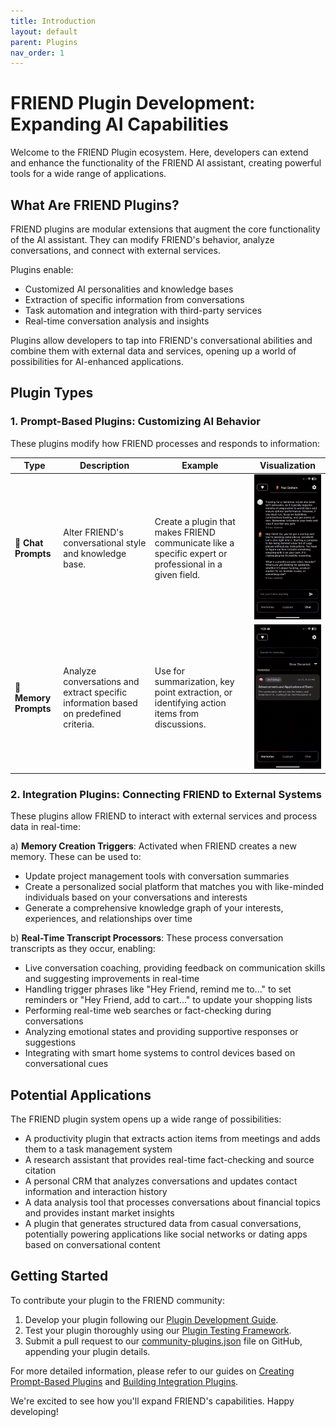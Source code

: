 ```yaml
---
title: Introduction
layout: default
parent: Plugins
nav_order: 1
---
```

# FRIEND Plugin Development: Expanding AI Capabilities

Welcome to the FRIEND Plugin ecosystem. Here, developers can extend and enhance the functionality of the FRIEND AI assistant, creating powerful tools for a wide range of applications.

## What Are FRIEND Plugins?

FRIEND plugins are modular extensions that augment the core functionality of the AI assistant. They can modify FRIEND's behavior, analyze conversations, and connect with external services.

Plugins enable:
- Customized AI personalities and knowledge bases
- Extraction of specific information from conversations
- Task automation and integration with third-party services
- Real-time conversation analysis and insights

[//]: # (With plugins, FRIEND can be transformed into specialized tools such as:)

[//]: # (- A personal productivity coach that extracts action items and updates task management systems)

[//]: # (- An expert in any field, providing specialized knowledge and advice)

[//]: # (- A real-time language translator and cultural advisor)

[//]: # (- A personal CRM that analyzes conversations and maintains relationship histories)

[//]: # (- A health and fitness tracker that interprets discussions about diet and exercise)

Plugins allow developers to tap into FRIEND's conversational abilities and combine them with external data and services, opening up a world of possibilities for AI-enhanced applications.

## Plugin Types

### 1. Prompt-Based Plugins: Customizing AI Behavior

These plugins modify how FRIEND processes and responds to information:

| Type                  | Description                                                                          | Example                                                                                                | Visualization                               |
|-----------------------|--------------------------------------------------------------------------------------|--------------------------------------------------------------------------------------------------------|---------------------------------------------|
| **💬 Chat Prompts**   | Alter FRIEND's conversational style and knowledge base.                              | Create a plugin that makes FRIEND communicate like a specific expert or professional in a given field. | ![Chat plugin](../../images/chat.gif)       |
| **🧠 Memory Prompts** | Analyze conversations and extract specific information based on predefined criteria. | Use for summarization, key point extraction, or identifying action items from discussions.             | ![Memory plugin](../../images/memories.gif) |

### 2. Integration Plugins: Connecting FRIEND to External Systems

These plugins allow FRIEND to interact with external services and process data in real-time:

a) **Memory Creation Triggers**: Activated when FRIEND creates a new memory. These can be used to:

- Update project management tools with conversation summaries
- Create a personalized social platform that matches you with like-minded individuals based on your conversations and
  interests
- Generate a comprehensive knowledge graph of your interests, experiences, and relationships over time

b) **Real-Time Transcript Processors**: These process conversation transcripts as they occur, enabling:

- Live conversation coaching, providing feedback on communication skills and suggesting improvements in real-time
- Handling trigger phrases like "Hey Friend, remind me to..." to set reminders or "Hey Friend, add to cart..." to update
  your shopping lists
- Performing real-time web searches or fact-checking during conversations
- Analyzing emotional states and providing supportive responses or suggestions
- Integrating with smart home systems to control devices based on conversational cues

## Potential Applications

The FRIEND plugin system opens up a wide range of possibilities:

- A productivity plugin that extracts action items from meetings and adds them to a task management system
- A research assistant that provides real-time fact-checking and source citation
- A personal CRM that analyzes conversations and updates contact information and interaction history
- A data analysis tool that processes conversations about financial topics and provides instant market insights
- A plugin that generates structured data from casual conversations, potentially powering applications like social
  networks or dating apps based on conversational content

## Getting Started

To contribute your plugin to the FRIEND community:

1. Develop your plugin following our [Plugin Development Guide](#).
2. Test your plugin thoroughly using our [Plugin Testing Framework](#).
3. Submit a pull request to
   our [community-plugins.json](https://github.com/BasedHardware/Friend/blob/main/community-plugins.json) file on
   GitHub, appending your plugin details.

For more detailed information, please refer to our guides on [Creating Prompt-Based Plugins](#)
and [Building Integration Plugins](#).

We're excited to see how you'll expand FRIEND's capabilities. Happy developing!